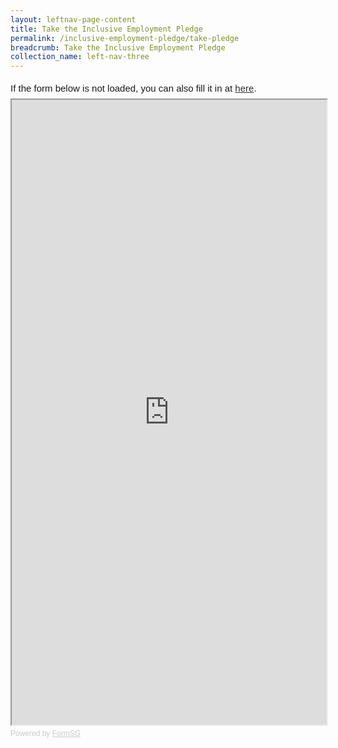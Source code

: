 ```yaml
---
layout: leftnav-page-content
title: Take the Inclusive Employment Pledge
permalink: /inclusive-employment-pledge/take-pledge
breadcrumb: Take the Inclusive Employment Pledge
collection_name: left-nav-three
---
```


<div style="font-family:Sans-Serif;font-size:15px;color:#000;opacity:0.9;padding-top:5px;padding-bottom:8px">If the form below is not loaded, you can also fill it in at <a href="https://form.gov.sg/5d8345c2fab36e00124c1ef5">here</a>.</div>

<!-- Change the width and height values to suit you best -->
<iframe id="iframe" src="https://form.gov.sg/5d8345c2fab36e00124c1ef5" style="width:100%;height:1000px"></iframe>

<div style="font-family:Sans-Serif;font-size:12px;color:#999;opacity:0.5;padding-top:5px">Powered by <a href="https://form.gov.sg" style="color: #999">FormSG</a></div>
